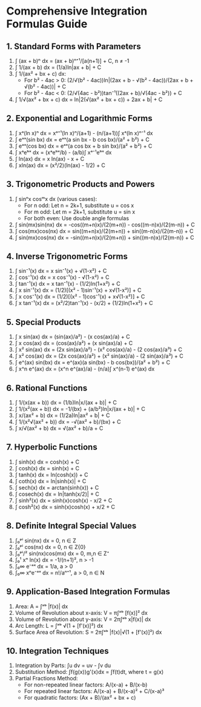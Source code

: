 # Comprehensive Integration Formulas Guide

## 1. Standard Forms with Parameters
1. ∫ (ax + b)ⁿ dx = (ax + b)ⁿ⁺¹/[a(n+1)] + C, n ≠ -1
2. ∫ 1/(ax + b) dx = (1/a)ln|ax + b| + C
3. ∫ 1/(ax² + bx + c) dx:
   - For b² - 4ac > 0: (2/√(b² - 4ac))ln|(2ax + b - √(b² - 4ac))/(2ax + b + √(b² - 4ac))| + C
   - For b² - 4ac < 0: (2/√(4ac - b²))tan⁻¹((2ax + b)/√(4ac - b²)) + C
4. ∫ 1/√(ax² + bx + c) dx = ln|2(√(ax² + bx + c)) + 2ax + b| + C

## 2. Exponential and Logarithmic Forms
1. ∫ xᵃ(ln x)ⁿ dx = xᵃ⁺¹(ln x)ⁿ/(a+1) - (n/(a+1))∫ xᵃ(ln x)ⁿ⁻¹ dx
2. ∫ eᵃˣ(sin bx) dx = eᵃˣ(a sin bx - b cos bx)/(a² + b²) + C
3. ∫ eᵃˣ(cos bx) dx = eᵃˣ(a cos bx + b sin bx)/(a² + b²) + C
4. ∫ xᵃeᵇˣ dx = (xᵃeᵇˣ/b) - (a/b)∫ xᵃ⁻¹eᵇˣ dx
5. ∫ ln(ax) dx = x ln(ax) - x + C
6. ∫ xln(ax) dx = (x²/2)(ln(ax) - 1/2) + C

## 3. Trigonometric Products and Powers
1. ∫ sinⁿx cosᵐx dx (various cases):
   - For n odd: Let n = 2k+1, substitute u = cos x
   - For m odd: Let m = 2k+1, substitute u = sin x
   - For both even: Use double angle formulas
2. ∫ sin(mx)sin(nx) dx = -cos((m+n)x)/(2(m+n)) - cos((m-n)x)/(2(m-n)) + C
3. ∫ cos(mx)cos(nx) dx = sin((m+n)x)/(2(m+n)) + sin((m-n)x)/(2(m-n)) + C
4. ∫ sin(mx)cos(nx) dx = -sin((m+n)x)/(2(m+n)) + sin((m-n)x)/(2(m-n)) + C

## 4. Inverse Trigonometric Forms
1. ∫ sin⁻¹(x) dx = x sin⁻¹(x) + √(1-x²) + C
2. ∫ cos⁻¹(x) dx = x cos⁻¹(x) - √(1-x²) + C
3. ∫ tan⁻¹(x) dx = x tan⁻¹(x) - (1/2)ln(1+x²) + C
4. ∫ x sin⁻¹(x) dx = (1/2)[(x² - 1)sin⁻¹(x) + x√(1-x²)] + C
5. ∫ x cos⁻¹(x) dx = (1/2)[(x² - 1)cos⁻¹(x) + x√(1-x²)] + C
6. ∫ x tan⁻¹(x) dx = (x²/2)tan⁻¹(x) - (x/2) + (1/2)ln(1+x²) + C

## 5. Special Products
1. ∫ x sin(ax) dx = (sin(ax)/a²) - (x cos(ax)/a) + C
2. ∫ x cos(ax) dx = (cos(ax)/a²) + (x sin(ax)/a) + C
3. ∫ x² sin(ax) dx = (2x sin(ax)/a²) - (x² cos(ax)/a) - (2 cos(ax)/a³) + C
4. ∫ x² cos(ax) dx = (2x cos(ax)/a²) + (x² sin(ax)/a) - (2 sin(ax)/a³) + C
5. ∫ e^(ax) sin(bx) dx = e^(ax)(a sin(bx) - b cos(bx))/(a² + b²) + C
6. ∫ x^n e^(ax) dx = (x^n e^(ax)/a) - (n/a)∫ x^(n-1) e^(ax) dx

## 6. Rational Functions
1. ∫ 1/(x(ax + b)) dx = (1/b)ln|x/(ax + b)| + C
2. ∫ 1/(x²(ax + b)) dx = -1/(bx) + (a/b²)ln|x/(ax + b)| + C
3. ∫ x/(ax² + b) dx = (1/2a)ln|ax² + b| + C
4. ∫ 1/(x²√(ax² + b)) dx = -√(ax² + b)/(bx) + C
5. ∫ x/√(ax² + b) dx = √(ax² + b)/a + C

## 7. Hyperbolic Functions
1. ∫ sinh(x) dx = cosh(x) + C
2. ∫ cosh(x) dx = sinh(x) + C
3. ∫ tanh(x) dx = ln(cosh(x)) + C
4. ∫ coth(x) dx = ln|sinh(x)| + C
5. ∫ sech(x) dx = arctan(sinh(x)) + C
6. ∫ cosech(x) dx = ln|tanh(x/2)| + C
7. ∫ sinh²(x) dx = sinh(x)cosh(x) - x/2 + C
8. ∫ cosh²(x) dx = sinh(x)cosh(x) + x/2 + C

## 8. Definite Integral Special Values
1. ∫₀ᵖⁱ sin(nx) dx = 0, n ∈ Z
2. ∫₀ᵖⁱ cos(nx) dx = 0, n ∈ Z\{0}
3. ∫₀ᵖⁱ/² sin(nx)cos(mx) dx = 0, m,n ∈ Z⁺
4. ∫₀¹ xⁿ ln(x) dx = -1/(n+1)², n > -1
5. ∫₀∞ e⁻ᵃˣ dx = 1/a, a > 0
6. ∫₀∞ xⁿe⁻ᵃˣ dx = n!/aⁿ⁺¹, a > 0, n ∈ N

## 9. Application-Based Integration Formulas
1. Area: A = ∫ᵃᵇ |f(x)| dx
2. Volume of Revolution about x-axis: V = π∫ᵃᵇ [f(x)]² dx
3. Volume of Revolution about y-axis: V = 2π∫ᵃᵇ x|f(x)| dx
4. Arc Length: L = ∫ᵃᵇ √(1 + [f'(x)]²) dx
5. Surface Area of Revolution: S = 2π∫ᵃᵇ |f(x)|√(1 + [f'(x)]²) dx

## 10. Integration Techniques
1. Integration by Parts: ∫u dv = uv - ∫v du
2. Substitution Method: ∫f(g(x))g'(x)dx = ∫f(t)dt, where t = g(x)
3. Partial Fractions Method:
   - For non-repeated linear factors: A/(x-a) + B/(x-b)
   - For repeated linear factors: A/(x-a) + B/(x-a)² + C/(x-a)³
   - For quadratic factors: (Ax + B)/(ax² + bx + c)